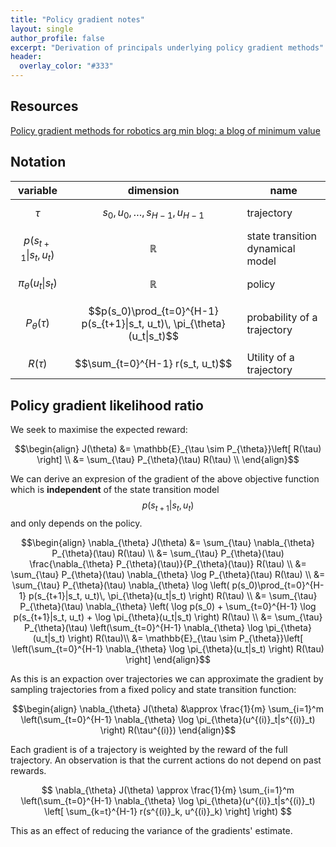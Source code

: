 ```yaml
---
title: "Policy gradient notes"
layout: single
author_profile: false
excerpt: "Derivation of principals underlying policy gradient methods"
header:
  overlay_color: "#333"
---
```


<!-- KaTeX -->
<script src="https://cdn.mathjax.org/mathjax/latest/MathJax.js?config=TeX-AMS-MML_HTMLorMML" type="text/javascript"></script>

## Resources

[Policy gradient methods for robotics ](http://www.1-4-5.net/~dmm/ml/policy_gradient_methods_for_robotics.pdf)
[arg min blog: a blog of minimum value](http://www.argmin.net/)

## Notation

|  variable  |      dimension      |  name |
|----------|:-------------:|------|
| $$\tau$$ | $$s_0, u_0, \dots, s_{H-1}, u_{H-1}$$ | trajectory |
| $$p(s_{t+1}\|s_t, u_t)$$ | $$\mathbb{R}$$ | state transition  dynamical model |
| $$\pi_{\theta}(u_t\|s_t)$$ | $$\mathbb{R}$$ | policy |
| $$P_{\theta}(\tau)$$ | $$p(s_0)\prod_{t=0}^{H-1} p(s_{t+1}\|s_t, u_t)\, \pi_{\theta}(u_t\|s_t)$$ | probability of a trajectory |
| $$ R(\tau)$$ | $$\sum_{t=0}^{H-1} r(s_t, u_t)$$ | Utility of a trajectory |



## Policy  gradient likelihood ratio

We seek to maximise the expected reward:

$$\begin{align}
 J(\theta) &= \mathbb{E}_{\tau \sim P_{\theta}}\left[ R(\tau) \right] \\
           &= \sum_{\tau} P_{\theta}(\tau) R(\tau) \\
\end{align}$$


We can derive an expresion of the gradient of the above objective function which
is **independent** of the state transition model $$p(s_{t+1}|s_t, u_t)$$ and only depends
on the policy.

$$\begin{align}
    \nabla_{\theta} J(\theta) &=  \sum_{\tau}   \nabla_{\theta} P_{\theta}(\tau) R(\tau) \\
    &=  \sum_{\tau} P_{\theta}(\tau) \frac{\nabla_{\theta} P_{\theta}(\tau)}{P_{\theta}(\tau)} R(\tau) \\
    &= \sum_{\tau} P_{\theta}(\tau) \nabla_{\theta} \log P_{\theta}(\tau) R(\tau) \\
    &= \sum_{\tau} P_{\theta}(\tau)  \nabla_{\theta} \log \left( p(s_0)\prod_{t=0}^{H-1} p(s_{t+1}|s_t, u_t)\, \pi_{\theta}(u_t|s_t) \right) R(\tau) \\
    &= \sum_{\tau} P_{\theta}(\tau)  \nabla_{\theta} \left( \log p(s_0) + \sum_{t=0}^{H-1} \log p(s_{t+1}|s_t, u_t) + \log \pi_{\theta}(u_t|s_t) \right) R(\tau) \\
    &= \sum_{\tau} P_{\theta}(\tau)   \left(\sum_{t=0}^{H-1} \nabla_{\theta} \log \pi_{\theta}(u_t|s_t) \right) R(\tau)\\
    &= \mathbb{E}_{\tau \sim P_{\theta}}\left[ \left(\sum_{t=0}^{H-1} \nabla_{\theta} \log \pi_{\theta}(u_t|s_t) \right) R(\tau) \right]
\end{align}$$

As this is an expaction over trajectories we can approximate the gradient by sampling trajectories from a
fixed policy and state transition function:

$$\begin{align}
\nabla_{\theta} J(\theta) &\approx \frac{1}{m} \sum_{i=1}^m  \left(\sum_{t=0}^{H-1} \nabla_{\theta} \log \pi_{\theta}(u^{(i)}_t|s^{(i)}_t) \right) R(\tau^{(i)})
\end{align}$$

Each gradient is of a trajectory is weighted by the reward of the full trajectory. An observation is that the
current actions do not depend on past rewards.

$$
\nabla_{\theta} J(\theta) \approx \frac{1}{m} \sum_{i=1}^m  \left(\sum_{t=0}^{H-1} \nabla_{\theta} \log \pi_{\theta}(u^{(i)}_t|s^{(i)}_t)  \left[  \sum_{k=t}^{H-1} r(s^{(i)}_k, u^{(i)}_k)  \right] \right)
$$

This as an effect of reducing the variance of the gradients' estimate.
